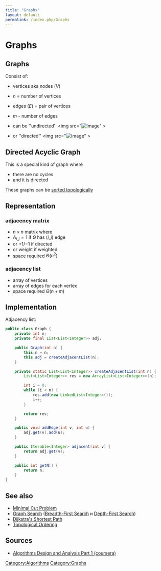 ```yaml
---
title: "Graphs"
layout: default
permalink: /index.php/Graphs
---
```


# Graphs

## Graphs

Consist of:
- vertices aka nodes ($V$)
- $n$ = number of vertices
- edges ($E$) = pair of vertices
- $m$ - number of edges

- can be ''undirected'' <img src="<img src="https://raw.githubusercontent.com/alexeygrigorev/wiki-figures/master/legacy/29btqo4e5smcg6v9l29a0k7i8u.png" alt="Image">" \>
- or ''directed'' <img src="<img src="https://raw.githubusercontent.com/alexeygrigorev/wiki-figures/master/legacy/37ijdgf2d7dri4jkv2fpbrouea.png" alt="Image">" \>


## Directed Acyclic Graph
This is a special kind of graph where
- there are no cycles
- and it is directed

These graphs can be [sorted topologically](Topological_Ordering)


## Representation
### adjacency matrix
- $n \times n$ matrix where 
- $A_{i,j} = 1$ if $G$ has $(i, j)$ edge
- or $+1$/$-1$ if directed
- or weight if weighted
- space required $\Theta(n^2)$

### adjacency list
- array of vertices
- array of edges for each vertex
- space required $\Theta(n + m)$

## Implementation
Adjacency list:
```java
public class Graph {
    private int n;
    private final List<List<Integer>> adj;

    public Graph(int n) {
        this.n = n;
        this.adj = createAdjacentList(n);
    }

    private static List<List<Integer>> createAdjacentList(int n) {
        List<List<Integer>> res = new ArrayList<List<Integer>>(n);

        int i = 0;
        while (i < n) {
            res.add(new LinkedList<Integer>());
            i++;
        }

        return res;
    }

    public void addEdge(int v, int u) {
        adj.get(v).add(u);
    }

    public Iterable<Integer> adjacent(int v) {
        return adj.get(v);
    }

    public int getN() {
        return n;
    }
}
```


## See also
- [Minimal Cut Problem](Minimal_Cut_Problem)
- [Graph Search](Graph_Search) ([Breadth-First Search](Breadth-First_Search) и [Depth-First Search](Depth-First_Search))
- [Dijkstra's Shortest Path](Dijkstra's_Shortest_Path)
- [Topological Ordering](Topological_Ordering)

## Sources
- [Algorithms Design and Analysis Part 1 (coursera)](Algorithms_Design_and_Analysis_Part_1_(coursera))

[Category:Algorithms](Category_Algorithms)
[Category:Graphs](Category_Graphs)